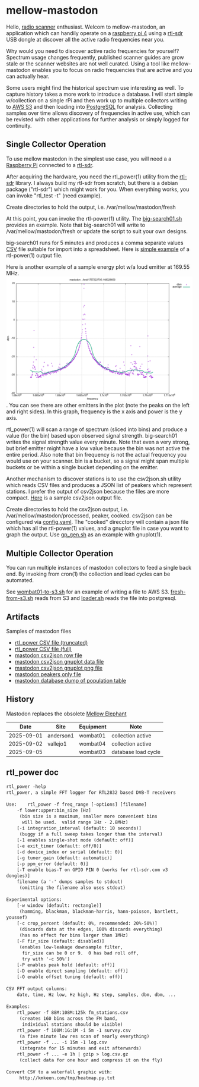 mellow-mastodon
===============

Hello, [radio scanner](https://en.wikipedia.org/wiki/Radio_scanner) enthusiast.  Welcom to mellow-mastodon, an application which can handily operate on a [raspberry pi 4](https://en.wikipedia.org/wiki/Raspberry_Pi_4) using a [rtl-sdr](https://www.rtl-sdr.com/buy-rtl-sdr-dvb-t-dongles/) USB dongle at discover all the active radio frequencies near you.  

Why would you need to discover active radio frequencies for yourself?  Spectrum usage changes frequently, published scanner guides are grow stale or the scanner websites are not well curated.  Using a tool like mellow-mastodon enables you to focus on radio frequencies that are active and you can actually hear.  

Some users might find the historical spectrum use interesting as well.  To capture history takes a more work to introduce a database.  I will start simple w/collection on a single rPi and then work up to multiple collectors writing to [AWS S3](https://en.wikipedia.org/wiki/Amazon_S3) and then loading into [PostgreSQL](https://www.postgresql.org/) for analysis.  Collecting samples over time allows discovery of frequencies in active use, which can be revisted with other applications for further analysis or simply logged for continuity.

## Single Collector Operation
To use mellow mastodon in the simplest use case, you will need a a [Raspberry Pi](https://www.raspberrypi.org/) connected to a [rtl-sdr](https://osmocom.org/projects/rtl-sdr/wiki/rtl-sdr).

After acquiring the hardware, you need the rtl_power(1) utility from the [rtl-sdr](https://github.com/osmocom/rtl-sdr) library.  I always build my rtl-sdr from scratch, but there is a debian package ("rtl-sdr") which might work for you.  When everything works, you can invoke "rtl_test -t" (need example).

Create directories to hold the output, i.e. /var/mellow/mastodon/fresh

At this point, you can invoke the rtl-power(1) utility.  The [big-search01.sh](https://github.com/guycole/mellow-mastodon/blob/main/bin/big-search01.sh) provides an example.  Note that big-search01 will write to /var/mellow/mastodon/fresh or update the script to suit your own designs.

big-search01 runs for 5 minutes and produces a comma separate values [CSV](https://en.wikipedia.org/wiki/Comma-separated_values) file suitable for import into a spreadsheet.  Here is [simple example](https://github.com/guycole/mellow-mastodon/blob/main/test/8e778934-5283-4d3e-9641-ccd8b33893c1.csv) of a rtl-power(1) output file.  

Here is another example of a sample energy plot w/a loud emitter at 169.55 MHz.
![sample plot](https://github.com/guycole/mellow-mastodon/blob/main/test/1757222705-168328650.png).  You can see there are other emitters in the plot (note the peaks on the left and right sides).  In this graph, frequency is the x axis and power is the y axis.

rtl_power(1) will scan a range of spectrum (sliced into bins) and produce a value (for the bin) based upon observed signal strength.  big-search01 writes the signal strength value every minute.  Note that even a very strong, but brief emitter might have a low value because the bin was not active the entire period.  Also note that bin frequency is not the actual frequency you would use on your scanner.  bin is a bucket, so a signal might span multiple buckets or be within a single bucket depending on the emitter.

Another mechanism to discover stations is to use the csv2json.sh utility which reads CSV files and produces a JSON list of peakers which represent stations.  I prefer the output of csv2json because the files are more compact.  [Here](https://github.com/guycole/mellow-mastodon/blob/main/test/big-search01-1758588787-anderson1.json) is a sample csv2json output file.

Create directories to hold the csv2json output, i.e. /var/mellow/mastodon/processed, peaker, cooked.  csv2json can be configured via [config.yaml](https://github.com/guycole/mellow-mastodon/blob/main/src/collector/config.example).  The "cooked" direcctory will contain a json file which has all the rtl-power(1) values, and a gnuplot file in case you want to graph the output.  Use [gp_gen.sh](https://github.com/guycole/mellow-mastodon/blob/main/bin/gp_gen.sh) as an example with gnuplot(1).

## Multiple Collector Operation

You can run multiple instances of mastodon collectors to feed a single back end.  By invoking from cron(1) the collection and load cycles can be automated.

See [wombat01-to-s3.sh](https://github.com/guycole/mellow-mastodon/blob/main/bin/wombat01-to-s3.sh) for an example of writing a file to AWS S3.  [fresh-from-s3.sh](https://github.com/guycole/mellow-mastodon/blob/main/bin/fresh-from-s3.sh) reads from S3 and [loader.sh](https://github.com/guycole/mellow-mastodon/blob/main/bin/loader.sh) reads the file into postgresql.

## Artifacts
Samples of mastodon files
- [rtl_power CSV file (truncated)](https://github.com/guycole/mellow-mastodon/blob/main/test/8e778934-5283-4d3e-9641-ccd8b33893c1.csv)
- [rtl_power CSV file (full)](https://github.com/guycole/mellow-mastodon/blob/main/test/fresh.tgz)
- [mastodon csv2json row file](https://github.com/guycole/mellow-mastodon/blob/main/test/1757222705-162733800.json)
- [mastodon csv2json gnuplot data file](https://github.com/guycole/mellow-mastodon/blob/main/test/1757222705-162733800.gp)
- [mastodon csv2json gnuplot png file](https://github.com/guycole/mellow-mastodon/blob/main/test/1757222705-162733800.png)
- [mastodon peakers only file](https://github.com/guycole/mellow-mastodon/blob/main/test/big-search01-1757201231-anderson1.json)
- [mastodon database dump of population table](https://github.com/guycole/mellow-mastodon/blob/main/test/peakers-2025-09-06.txt)

## History
Mastodon replaces the obsolete [Mellow Elephant](https://github.com/guycole/mellow-elephant)

| Date       | Site      | Equipment | Note                |
| ---------- | --------- | --------- | ------------------- |
| 2025-09-01 | anderson1 | wombat01  | collection active   |
| 2025-09-02 | vallejo1  | wombat04  | collection active   |
| 2025-09-05 |           | wombat03  | database load cycle |

## rtl_power doc
```
rtl_power -help
rtl_power, a simple FFT logger for RTL2832 based DVB-T receivers

Use:	rtl_power -f freq_range [-options] [filename]
	-f lower:upper:bin_size [Hz]
	 (bin size is a maximum, smaller more convenient bins
	  will be used.  valid range 1Hz - 2.8MHz)
	[-i integration_interval (default: 10 seconds)]
	 (buggy if a full sweep takes longer than the interval)
	[-1 enables single-shot mode (default: off)]
	[-e exit_timer (default: off/0)]
	[-d device_index or serial (default: 0)]
	[-g tuner_gain (default: automatic)]
	[-p ppm_error (default: 0)]
	[-T enable bias-T on GPIO PIN 0 (works for rtl-sdr.com v3 dongles)]
	filename (a '-' dumps samples to stdout)
	 (omitting the filename also uses stdout)

Experimental options:
	[-w window (default: rectangle)]
	 (hamming, blackman, blackman-harris, hann-poisson, bartlett, youssef)
	[-c crop_percent (default: 0%, recommended: 20%-50%)]
	 (discards data at the edges, 100% discards everything)
	 (has no effect for bins larger than 1MHz)
	[-F fir_size (default: disabled)]
	 (enables low-leakage downsample filter,
	  fir_size can be 0 or 9.  0 has bad roll off,
	  try with '-c 50%')
	[-P enables peak hold (default: off)]
	[-D enable direct sampling (default: off)]
	[-O enable offset tuning (default: off)]

CSV FFT output columns:
	date, time, Hz low, Hz high, Hz step, samples, dbm, dbm, ...

Examples:
	rtl_power -f 88M:108M:125k fm_stations.csv
	 (creates 160 bins across the FM band,
	  individual stations should be visible)
	rtl_power -f 100M:1G:1M -i 5m -1 survey.csv
	 (a five minute low res scan of nearly everything)
	rtl_power -f ... -i 15m -1 log.csv
	 (integrate for 15 minutes and exit afterwards)
	rtl_power -f ... -e 1h | gzip > log.csv.gz
	 (collect data for one hour and compress it on the fly)

Convert CSV to a waterfall graphic with:
	 http://kmkeen.com/tmp/heatmap.py.txt 
```
